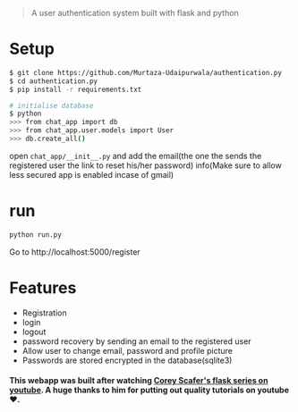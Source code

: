 > A user authentication system built with flask and python

# Setup
```bash
$ git clone https://github.com/Murtaza-Udaipurwala/authentication.py
$ cd authentication.py
$ pip install -r requirements.txt

# initialise database
$ python
>>> from chat_app import db
>>> from chat_app.user.models import User
>>> db.create_all()
```
open `chat_app/__init__.py` and add the email(the one the sends the registered user the link to reset his/her password) info(Make sure to allow less secured app is enabled incase of gmail)

# run
```bash
python run.py
```
Go to http://localhost:5000/register

# Features
* Registration
* login
* logout
* password recovery by sending an email to the registered user
* Allow user to change email, password and profile picture
* Passwords are stored encrypted in the database(sqlite3)

#### This webapp was built after watching [Corey Scafer's flask series on youtube](https://www.youtube.com/watch?v=MwZwr5Tvyxo&list=PL-osiE80TeTs4UjLw5MM6OjgkjFeUxCYH). A huge thanks to him for putting out quality tutorials on youtube❤️.
